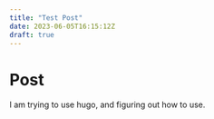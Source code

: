 ```yaml
---
title: "Test Post"
date: 2023-06-05T16:15:12Z
draft: true
---
```


# Post
I am trying to use hugo, and figuring out how to use.